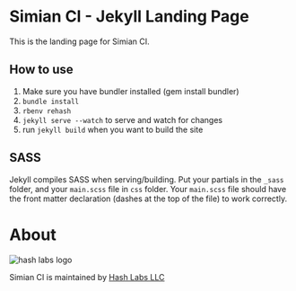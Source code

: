 # Simian CI - Jekyll Landing Page

This is the landing page for Simian CI.

## How to use

1. Make sure you have bundler installed (gem install bundler)
2. `bundle install`
3. `rbenv rehash`
4. `jekyll serve --watch` to serve and watch for changes
5. run `jekyll build` when you want to build the site

## SASS

Jekyll compiles SASS when serving/building. Put your partials in the `_sass` folder, and your `main.scss` file in `css` folder. Your `main.scss` file should have the front matter declaration (dashes at the top of the file) to work correctly.

# About

![hash labs logo](https://www.hashlabs.com/images/hashlabs_logo_horizontal_02.png)

Simian CI is maintained by [Hash Labs LLC](http://www.hashlabs.com)
